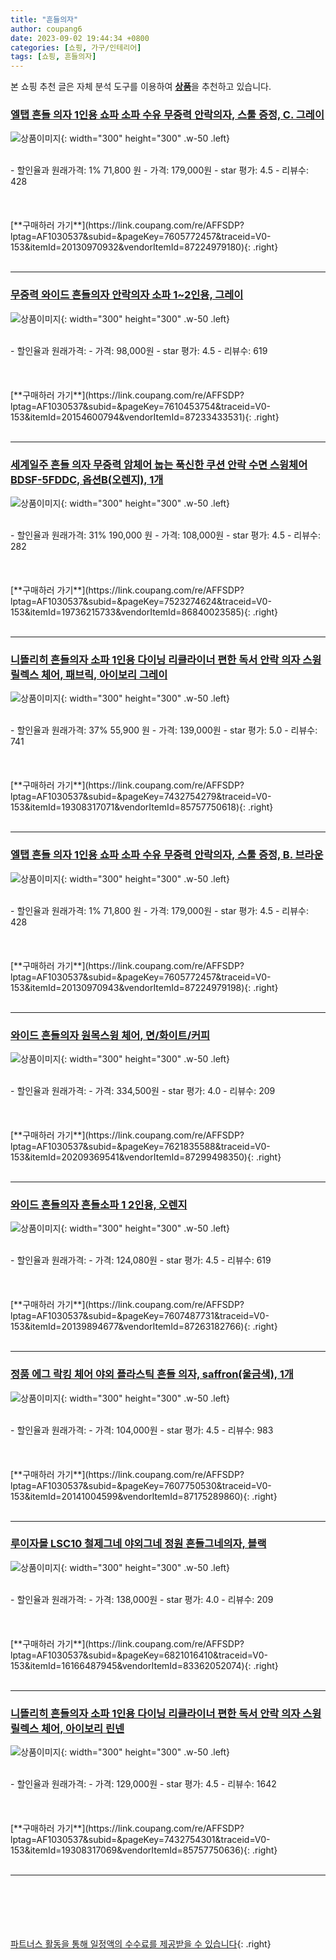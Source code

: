 ```yaml
---
title: "흔들의자"
author: coupang6
date: 2023-09-02 19:44:34 +0800
categories: [쇼핑, 가구/인테리어]
tags: [쇼핑, 흔들의자]
---
```


본 쇼핑 추천 글은 자체 분석 도구를 이용하여 [**상품**](https://link.coupang.com/a/bao1ui)을 추천하고 있습니다.

### [엘탭 흔들 의자 1인용 쇼파 소파 수유 무중력 안락의자, 스툴 증정, C. 그레이](https://link.coupang.com/re/AFFSDP?lptag=AF1030537&subid=&pageKey=7605772457&traceid=V0-153&itemId=20130970932&vendorItemId=87224979180)

![상품이미지](https://thumbnail9.coupangcdn.com/thumbnails/remote/230x230ex/image/vendor_inventory/6acf/285a1953045f22d4bea592628084452ec32e4ca2fa5e7eed540716f122ed.png){: width="300" height="300" .w-50 .left}


<br>
- 할인율과 원래가격: 1%  71,800   원
- 가격: 179,000원
- star 평가: 4.5
- 리뷰수: 428
<br>
<br>
<br>
<br>
[**구매하러 가기**](https://link.coupang.com/re/AFFSDP?lptag=AF1030537&subid=&pageKey=7605772457&traceid=V0-153&itemId=20130970932&vendorItemId=87224979180){: .right}
<br>
<br>

---

### [무중력 와이드 흔들의자 안락의자 소파 1~2인용, 그레이](https://link.coupang.com/re/AFFSDP?lptag=AF1030537&subid=&pageKey=7610453754&traceid=V0-153&itemId=20154600794&vendorItemId=87233433531)

![상품이미지](https://thumbnail6.coupangcdn.com/thumbnails/remote/230x230ex/image/vendor_inventory/ee1b/91389a0e7afa3ca3e3f60a914ef303191d3f28a602a62316dc0380a098ee.jpg){: width="300" height="300" .w-50 .left}


<br>
- 할인율과 원래가격: 
- 가격: 98,000원
- star 평가: 4.5
- 리뷰수: 619
<br>
<br>
<br>
<br>
[**구매하러 가기**](https://link.coupang.com/re/AFFSDP?lptag=AF1030537&subid=&pageKey=7610453754&traceid=V0-153&itemId=20154600794&vendorItemId=87233433531){: .right}
<br>
<br>

---

### [세계일주 흔들 의자 무중력 암체어 눕는 푹신한 쿠션 안락 수면 스윙체어 BDSF-5FDDC, 옵션B(오렌지), 1개](https://link.coupang.com/re/AFFSDP?lptag=AF1030537&subid=&pageKey=7523274624&traceid=V0-153&itemId=19736215733&vendorItemId=86840023585)

![상품이미지](https://thumbnail8.coupangcdn.com/thumbnails/remote/230x230ex/image/vendor_inventory/09d0/3b7d72c2f0f5c8daefe6244b7a62d1b5d25dc2f1e304ae9df44b06a038f0.jpg){: width="300" height="300" .w-50 .left}


<br>
- 할인율과 원래가격: 31%  190,000   원
- 가격: 108,000원
- star 평가: 4.5
- 리뷰수: 282
<br>
<br>
<br>
<br>
[**구매하러 가기**](https://link.coupang.com/re/AFFSDP?lptag=AF1030537&subid=&pageKey=7523274624&traceid=V0-153&itemId=19736215733&vendorItemId=86840023585){: .right}
<br>
<br>

---

### [니뜰리히 흔들의자 소파 1인용 다이닝 리클라이너 편한 독서 안락 의자 스윙 릴렉스 체어, 패브릭, 아이보리 그레이](https://link.coupang.com/re/AFFSDP?lptag=AF1030537&subid=&pageKey=7432754279&traceid=V0-153&itemId=19308317071&vendorItemId=85757750618)

![상품이미지](https://thumbnail7.coupangcdn.com/thumbnails/remote/230x230ex/image/vendor_inventory/843d/d5cbdfc4b43fc4f77d4690a38e0facc2fb8e4ed1ef4369001077d0677b4a.jpg){: width="300" height="300" .w-50 .left}


<br>
- 할인율과 원래가격: 37%  55,900   원
- 가격: 139,000원
- star 평가: 5.0
- 리뷰수: 741
<br>
<br>
<br>
<br>
[**구매하러 가기**](https://link.coupang.com/re/AFFSDP?lptag=AF1030537&subid=&pageKey=7432754279&traceid=V0-153&itemId=19308317071&vendorItemId=85757750618){: .right}
<br>
<br>

---

### [엘탭 흔들 의자 1인용 쇼파 소파 수유 무중력 안락의자, 스툴 증정, B. 브라운](https://link.coupang.com/re/AFFSDP?lptag=AF1030537&subid=&pageKey=7605772457&traceid=V0-153&itemId=20130970943&vendorItemId=87224979198)

![상품이미지](https://thumbnail7.coupangcdn.com/thumbnails/remote/230x230ex/image/vendor_inventory/19a6/53d2bb42717c283ddfb4d6dc628da5b8e4b8199a5d194360649f68c89e22.png){: width="300" height="300" .w-50 .left}


<br>
- 할인율과 원래가격: 1%  71,800   원
- 가격: 179,000원
- star 평가: 4.5
- 리뷰수: 428
<br>
<br>
<br>
<br>
[**구매하러 가기**](https://link.coupang.com/re/AFFSDP?lptag=AF1030537&subid=&pageKey=7605772457&traceid=V0-153&itemId=20130970943&vendorItemId=87224979198){: .right}
<br>
<br>

---

### [와이드 흔들의자 원목스윙 체어, 면/화이트/커피](https://link.coupang.com/re/AFFSDP?lptag=AF1030537&subid=&pageKey=7621835588&traceid=V0-153&itemId=20209369541&vendorItemId=87299498350)

![상품이미지](https://thumbnail7.coupangcdn.com/thumbnails/remote/230x230ex/image/vendor_inventory/2f47/3f063d36162ee1b7f150bc6be4ab222485e3e9e59e3a20e35d29ed5969b5.jpg){: width="300" height="300" .w-50 .left}


<br>
- 할인율과 원래가격: 
- 가격: 334,500원
- star 평가: 4.0
- 리뷰수: 209
<br>
<br>
<br>
<br>
[**구매하러 가기**](https://link.coupang.com/re/AFFSDP?lptag=AF1030537&subid=&pageKey=7621835588&traceid=V0-153&itemId=20209369541&vendorItemId=87299498350){: .right}
<br>
<br>

---

### [와이드 흔들의자 흔들소파 1 2인용, 오렌지](https://link.coupang.com/re/AFFSDP?lptag=AF1030537&subid=&pageKey=7607487731&traceid=V0-153&itemId=20139894677&vendorItemId=87263182766)

![상품이미지](https://thumbnail7.coupangcdn.com/thumbnails/remote/230x230ex/image/vendor_inventory/f73c/6a335f77f3f1008c41960ab2e104617478a1104e51b3e3e9f45e776f73aa.png){: width="300" height="300" .w-50 .left}


<br>
- 할인율과 원래가격: 
- 가격: 124,080원
- star 평가: 4.5
- 리뷰수: 619
<br>
<br>
<br>
<br>
[**구매하러 가기**](https://link.coupang.com/re/AFFSDP?lptag=AF1030537&subid=&pageKey=7607487731&traceid=V0-153&itemId=20139894677&vendorItemId=87263182766){: .right}
<br>
<br>

---

### [정품 에그 락킹 체어 야외 플라스틱 흔들 의자, saffron(울금색), 1개](https://link.coupang.com/re/AFFSDP?lptag=AF1030537&subid=&pageKey=7607750530&traceid=V0-153&itemId=20141004599&vendorItemId=87175289860)

![상품이미지](https://thumbnail8.coupangcdn.com/thumbnails/remote/230x230ex/image/vendor_inventory/873a/acb82fde1e6a02d232f7e07785eff0a6a19c592ef8a046ee032ef9a1cc98.jpg){: width="300" height="300" .w-50 .left}


<br>
- 할인율과 원래가격: 
- 가격: 104,000원
- star 평가: 4.5
- 리뷰수: 983
<br>
<br>
<br>
<br>
[**구매하러 가기**](https://link.coupang.com/re/AFFSDP?lptag=AF1030537&subid=&pageKey=7607750530&traceid=V0-153&itemId=20141004599&vendorItemId=87175289860){: .right}
<br>
<br>

---

### [루이자몰 LSC10 철제그네 야외그네 정원 흔들그네의자, 블랙](https://link.coupang.com/re/AFFSDP?lptag=AF1030537&subid=&pageKey=6821016410&traceid=V0-153&itemId=16166487945&vendorItemId=83362052074)

![상품이미지](https://thumbnail6.coupangcdn.com/thumbnails/remote/230x230ex/image/vendor_inventory/fa8d/f9da3c948223b5156359351ad7fdfb8d957db99cfdbc735c75c41c0cde87.jpg){: width="300" height="300" .w-50 .left}


<br>
- 할인율과 원래가격: 
- 가격: 138,000원
- star 평가: 4.0
- 리뷰수: 209
<br>
<br>
<br>
<br>
[**구매하러 가기**](https://link.coupang.com/re/AFFSDP?lptag=AF1030537&subid=&pageKey=6821016410&traceid=V0-153&itemId=16166487945&vendorItemId=83362052074){: .right}
<br>
<br>

---

### [니뜰리히 흔들의자 소파 1인용 다이닝 리클라이너 편한 독서 안락 의자 스윙 릴렉스 체어, 아이보리 린넨](https://link.coupang.com/re/AFFSDP?lptag=AF1030537&subid=&pageKey=7432754301&traceid=V0-153&itemId=19308317069&vendorItemId=85757750636)

![상품이미지](https://thumbnail10.coupangcdn.com/thumbnails/remote/230x230ex/image/vendor_inventory/a098/89f0b8e8f8b0e8570dd4080d6c14dad809523be065c07de5f314c455ba07.jpg){: width="300" height="300" .w-50 .left}


<br>
- 할인율과 원래가격: 
- 가격: 129,000원
- star 평가: 4.5
- 리뷰수: 1642
<br>
<br>
<br>
<br>
[**구매하러 가기**](https://link.coupang.com/re/AFFSDP?lptag=AF1030537&subid=&pageKey=7432754301&traceid=V0-153&itemId=19308317069&vendorItemId=85757750636){: .right}
<br>
<br>

---
<br><br><br><br><br> [파트너스 활동을 통해 일정액의 수수료를 제공받을 수 있습니다](https://link.coupang.com/a/bao1ui){: .right}